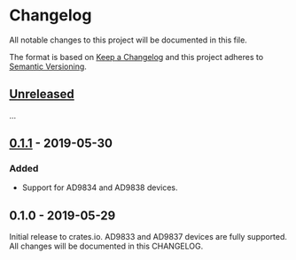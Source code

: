 # Changelog

All notable changes to this project will be documented in this file.

The format is based on [Keep a Changelog](http://keepachangelog.com/en/1.0.0/)
and this project adheres to [Semantic Versioning](http://semver.org/spec/v2.0.0.html).

## [Unreleased]

...

## [0.1.1] - 2019-05-30

### Added
- Support for AD9834 and AD9838 devices.

## 0.1.0 - 2019-05-29

Initial release to crates.io. AD9833 and AD9837 devices are fully supported.
All changes will be documented in this CHANGELOG.

[Unreleased]: https://github.com/eldruin/ad983x-rs/compare/v0.1.1...HEAD
[0.1.1]: https://github.com/eldruin/ad983x-rs/compare/v0.1.0...v0.1.1